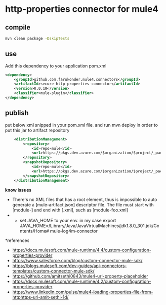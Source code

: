 # http-properties connector for mule4

## compile

```sh
mvn clean package -DskipTests
```

## use

Add this dependency to your application pom.xml

```xml
<dependency>
	<groupId>github.com.farukonder.mule4.connectors</groupId>
	<artifactId>secure-http-properties-connector</artifactId>
	<version>0.0.10</version>
	<classifier>mule-plugin</classifier>
</dependency>
```

## publish

put below xml snipped in your pom.xml file. and run mvn deploy in order to put this jar to artifact repository

```xml
	<distributionManagement>
		<repository>
			<id>repo-mule</id>
			<url>https://pkgs.dev.azure.com/$organization/$project/_packaging/cci-repo-mule/maven/v1</url>
		</repository>
		<snapshotRepository>
			<id>repo-mule</id>
			<url>https://pkgs.dev.azure.com/$organization/$project/_packaging/cci-repo-mule/maven/v1</url>
		</snapshotRepository>
	</distributionManagement>
```

**know issues**
 - There's no XML files that has a <module> root element, thus is impossible to auto generate a [mule-artifact.json] descriptor file. The file must start with [module-] and end with [.xml], such as [module-foo.xml] 
 - - set JAVA_HOME to your env. in my case export JAVA_HOME=/Library/Java/JavaVirtualMachines/jdk1.8.0_301.jdk/Contents/Home# mule-log4m-connector

*references
 - https://docs.mulesoft.com/mule-runtime/4.4/custom-configuration-properties-provider
 - https://www.salesforce.com/blog/custom-connector-mule-sdk/
 - https://blogs.mulesoft.com/dev-guides/api-connectors-templates/custom-connector-mule-sdk/
 - https://github.com/amitsethi0843/mule4-url-property-placeholder
 - https://docs.mulesoft.com/mule-runtime/4.2/custom-configuration-properties-provider
 - https://www.linkedin.com/pulse/mule4-loading-properties-file-from-httphttps-url-amit-sethi-1d/